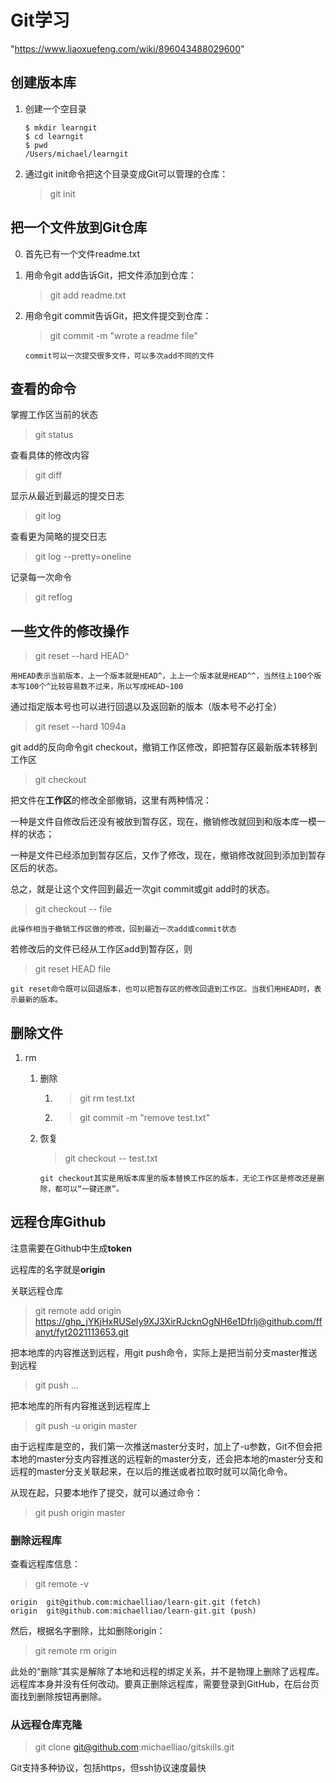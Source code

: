 # Git学习

"https://www.liaoxuefeng.com/wiki/896043488029600"

## 创建版本库

1. 创建一个空目录

    ```
    $ mkdir learngit
    $ cd learngit
    $ pwd
    /Users/michael/learngit
    ```

2. 通过git init命令把这个目录变成Git可以管理的仓库：

    >git init

## 把一个文件放到Git仓库

0. 首先已有一个文件readme.txt

1. 用命令git add告诉Git，把文件添加到仓库：

    >git add readme.txt

2. 用命令git commit告诉Git，把文件提交到仓库：

    >git commit -m "wrote a readme file"

    ```
    commit可以一次提交很多文件，可以多次add不同的文件
    ```

## 查看的命令

掌握工作区当前的状态
>git status

查看具体的修改内容
>git diff

显示从最近到最远的提交日志
>git log

查看更为简略的提交日志
>git log --pretty=oneline

记录每一次命令
>git reflog

## 一些文件的修改操作

>git reset --hard HEAD^

```
用HEAD表示当前版本，上一个版本就是HEAD^，上上一个版本就是HEAD^^，当然往上100个版本写100个^比较容易数不过来，所以写成HEAD~100
```

通过指定版本号也可以进行回退以及返回新的版本（版本号不必打全）
>git reset --hard 1094a

git add的反向命令git checkout，撤销工作区修改，即把暂存区最新版本转移到工作区
>git checkout

把文件在**工作区**的修改全部撤销，这里有两种情况：

一种是文件自修改后还没有被放到暂存区，现在，撤销修改就回到和版本库一模一样的状态；

一种是文件已经添加到暂存区后，又作了修改，现在，撤销修改就回到添加到暂存区后的状态。

总之，就是让这个文件回到最近一次git commit或git add时的状态。
>git checkout -- file

```
此操作相当于撤销工作区做的修改，回到最近一次add或commit状态
```

若修改后的文件已经从工作区add到暂存区，则
>git reset HEAD file

```
git reset命令既可以回退版本，也可以把暂存区的修改回退到工作区。当我们用HEAD时，表示最新的版本。
```

## 删除文件

1. rm
   1. 删除
      1. >git rm test.txt
      2. >git commit -m "remove test.txt"
   2. 恢复
        >git checkout -- test.txt

        ```
        git checkout其实是用版本库里的版本替换工作区的版本，无论工作区是修改还是删除，都可以“一键还原”。
        ```

## 远程仓库Github

注意需要在Github中生成**token**

远程库的名字就是**origin**

关联远程仓库

>git remote add origin <https://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@github.com/ffanyt/fyt2021113653.git>

把本地库的内容推送到远程，用git push命令，实际上是把当前分支master推送到远程
>git push ...

把本地库的所有内容推送到远程库上
>git push -u origin master

由于远程库是空的，我们第一次推送master分支时，加上了-u参数，Git不但会把本地的master分支内容推送的远程新的master分支，还会把本地的master分支和远程的master分支关联起来，在以后的推送或者拉取时就可以简化命令。

从现在起，只要本地作了提交，就可以通过命令：
>git push origin master

### 删除远程库

查看远程库信息：

>git remote -v

```
origin  git@github.com:michaelliao/learn-git.git (fetch)
origin  git@github.com:michaelliao/learn-git.git (push)
```

然后，根据名字删除，比如删除origin：
>git remote rm origin

此处的“删除”其实是解除了本地和远程的绑定关系，并不是物理上删除了远程库。远程库本身并没有任何改动。要真正删除远程库，需要登录到GitHub，在后台页面找到删除按钮再删除。

### 从远程仓库克隆

>git clone git@github.com:michaelliao/gitskills.git

Git支持多种协议，包括https，但ssh协议速度最快
